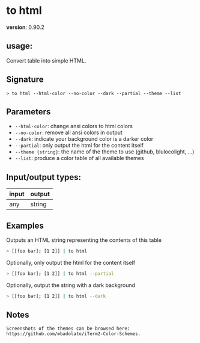 # to html

**version**: 0.90.2

## **usage**:

Convert table into simple HTML.

## Signature

`> to html --html-color --no-color --dark --partial --theme --list`

## Parameters

- `--html-color`: change ansi colors to html colors
- `--no-color`: remove all ansi colors in output
- `--dark`: indicate your background color is a darker color
- `--partial`: only output the html for the content itself
- `--theme {string}`: the name of the theme to use (github, blulocolight, ...)
- `--list`: produce a color table of all available themes

## Input/output types:

| input | output |
| ----- | ------ |
| any   | string |

## Examples

Outputs an HTML string representing the contents of this table

```bash
> [[foo bar]; [1 2]] | to html
```

Optionally, only output the html for the content itself

```bash
> [[foo bar]; [1 2]] | to html --partial
```

Optionally, output the string with a dark background

```bash
> [[foo bar]; [1 2]] | to html --dark
```

## Notes

```text
Screenshots of the themes can be browsed here: https://github.com/mbadolato/iTerm2-Color-Schemes.
```
